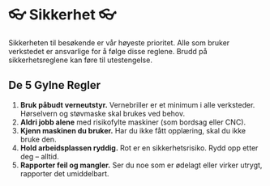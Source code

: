 # 👓 Sikkerhet 👓

Sikkerheten til besøkende er vår høyeste prioritet. Alle som bruker verkstedet er ansvarlige for å følge disse reglene. Brudd på sikkerhetsreglene kan føre til utestengelse.

## De 5 Gylne Regler

1.  **Bruk påbudt verneutstyr.** Vernebriller er et minimum i alle verksteder. Hørselvern og støvmaske skal brukes ved behov.
2.  **Aldri jobb alene** med risikofylte maskiner (som bordsag eller CNC).
3.  **Kjenn maskinen du bruker.** Har du ikke fått opplæring, skal du ikke bruke den.
4.  **Hold arbeidsplassen ryddig.** Rot er en sikkerhetsrisiko. Rydd opp etter deg – alltid.
5.  **Rapporter feil og mangler.** Ser du noe som er ødelagt eller virker utrygt, rapporter det umiddelbart.
